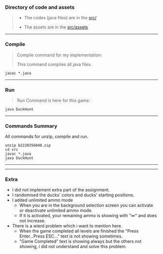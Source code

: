 
### Directory of code and assets
> - The codes (java files) are in the [src/](./)
>
> - The assets are in the [src/assets](assets/)

---

### Compile
> Compile command for my implementation:
>
> This command compiles all java files.
```
javac *.java 
```
---
### Run
> Run Command is here for this game:
```
java DuckHunt 
```
---
### Commands Summary
All commands for unzip, compile and run.
```
unzip b2220356048.zip
cd src
javac *.java
java DuckHunt
```
---
---
### Extra
- I did not implement extra part of the assignment.
- I randomised the ducks' colors and ducks' starting positions.
- I added unlimited ammo mode
    * When you are in the background selection screen you can activate or deactivate unlimited ammo mode. 
    * If it is activated, your remaining ammo is showing with "∞" and does not increase.
- There is a wierd problem which i want to mention here.
    * When the game completed all levels are finished the "Press Enter...Press ESC..." text is not showing sometimes. 
    * "Game Completed" text is showing always but the others not showing, i did not understand and solve this problem.
